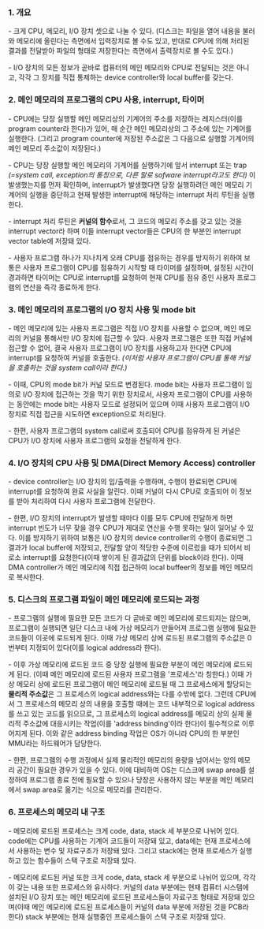 ### 1. 개요

\- 크게 CPU, 메모리, I/O 장치 셋으로 나눌 수 있다. (디스크는 파일을 열어 내용을 불러와 메모리에 올린다는 측면에서 입력장치로 볼 수도 있고, 반대로 CPU에 의해 처리된 결과를 전달받아 파일의 형태로 저장한다는 측면에서 출력장치로 볼 수도 있다.)

\- I/O 장치의 모든 정보가 곧바로 컴퓨터의 메인 메모리와 CPU로 전달되는 것은 아니고, 각각 그 장치를 직접 통제하는 device controller와 local buffer를 갖는다.


### 2. 메인 메모리의 프로그램의 CPU 사용, interrupt, 타이머

\- CPU에는 당장 실행할 메인 메모리상의 기계어의 주소를 저장하는 레지스터(이를 program counter라 한다)가 있어, 매 순간 메인 메모리상의 그 주소에 있는 기계어를 실행한다. (그리고 program counter에 저장된 주소값은 그 다음으로 실행할 기계어의 메인 메모리 주소값이 저장된다.)

\- CPU는 당장 실행할 메인 메모리의 기계어를 실행하기에 앞서 interrupt 또는 trap _(=system call, exception의 통칭으로, 다른 말로 sofware interrupt라고도 한다)_ 이 발생했는지를 먼저 확인하며, interrupt가 발생했다면 당장 실행하려던 메인 메모리 기계어의 실행을 중단하고 현재 발생한 interrupt에 해당하는 interrupt 처리 루틴을 실행한다.

\- interrupt 처리 루틴은 **커널의 함수**로서, 그 코드의 메모리 주소를 갖고 있는 것을 interrupt vector라 하며 이들 interrupt vector들은 CPU의 한 부분인 interrupt vector table에 저장돼 있다.

\- 사용자 프로그램 하나가 지나치게 오래 CPU를 점유하는 경우를 방지하기 위하여 보통은 사용자 프로그램이 CPU를 점유하기 시작할 때 타이머를 설정하며, 설정된 시간이 경과하면 타이머는 CPU로 interrupt를 요청하여 현재 CPU를 점유 중인 사용자 프로그램의 연산을 즉각 종료하게 한다.


### 3. 메인 메모리의 프로그램의 I/O 장치 사용 및 mode bit


\- 메인 메모리에 있는 사용자 프로그램은 직접 I/O 장치를 사용할 수 없으며, 메인 메모리의 커널을 통해서만 I/O 장치에 접근할 수 있다. 사용자 프로그램은 또한 직접 커널에 접근할 수 없어, 결국 사용자 프로그램이 I/O 장치를 사용하고자 한다면 CPU에 interrupt를 요청하여 커널을 호출한다. _(이처럼 사용자 프로그램이 CPU를 통해 커널을 호출하는 것을 system call이라 한다.)_ 

\- 이때, CPU의 mode bit가 커널 모드로 변경된다. mode bit는 사용자 프로그램이 임의로 I/O 장치에 접근하는 것을 막기 위한 장치로서, 사용자 프로그램이 CPU를 사용하는 동안에는 mode bit는 사용자 모드로 설정되어 있으며 이때 사용자 프로그램이 I/O 장치로 직접 접근을 시도하면 exception으로 처리된다. 

\- 한편, 사용자 프로그램의 system call로써 호출되어 CPU를 점유하게 된 커널은 CPU가 I/O 장치에 사용자 프로그램의 요청을 전달하게 한다. 


### 4. I/O 장치의 CPU 사용 및 DMA(Direct Memory Access) controller

\- device controller는 I/O 장치의 입/출력을 수행하며, 수행이 완료되면 CPU에 interrupt를 요청하여 완료 사실을 알린다. 이때 커널이 다시 CPU로 호출되어 이 정보를 받아 처리하여 다시 사용자 프로그램에 전달한다.

\- 한편, I/O 장치의 interrupt가 발생할 때마다 이를 모두 CPU에 전달하게 하면 interrupt 빈도가 너무 잦을 경우 CPU가 제대로 연산을 수행 못하는 일이 일어날 수 있다. 이를 방지하기 위하여 보통은 I/O 장치의 device controller의 수행이 종료되면 그 결과가 local buffer에 저장되고, 전달할 양이 적당한 수준에 이르렀을 때가 되어서 비로소 interrupt를 요청한다(이때 쌓이게 된 결과값의 단위를 block이라 한다). 이때 DMA controller가 메인 메모리에 직접 접근하여 local buffeer의 정보를 메인 메모리로 복사한다.


### 5. 디스크의 프로그램 파일이 메인 메모리에 로드되는 과정

\- 프로그램의 실행에 필요한 모든 코드가 다 곧바로 메인 메모리에 로드되지는 않으며, 프로그램이 실행되면 일단 디스크 내에 가상 메모리가 만들어져 프로그램 실행에 필요한 코드들이 이곳에 로드되게 된다. 이때 가상 메모리 상에 로드된 프로그램의 주소값은 0번부터 지정되어 있다(이를 logical address라 한다).

\- 이후 가상 메모리에 로드된 코드 중 당장 실행에 필요한 부분이 메인 메모리에 로드되게 된다. (이때 메인 메모리에 로드된 사용자 프로그램을 '프로세스'라 칭한다.) 이때 가상 메모리 상에 로드된 프로그램이 메인 메모리에 로드될 때 그 프로세스에게 할당되는 **물리적 주소값**은 그 프로세스의 logical address와는 다를 수밖에 없다. 그런데 CPU에서 그 프로세스의 메모리 상의 내용을 호출할 때에는 코드 내부적으로 logical address를 쓰고 있는 코드를 읽으므로, 그 프로세스의 logical address를 메모리 상의 실제 물리적 주소값에 대응시키는 작업(이를 'address binding'이라 한다)이 필수적으로 이루어지게 된다. 이와 같은 address binding 작업은 OS가 아니라 CPU의 한 부분인 MMU라는 하드웨어가 담당한다.

\- 한편, 프로그램의 수행 과정에서 실제 물리적인 메모리의 용량을 넘어서는 양의 메모리 공간이 필요한 경우가 있을 수 있다. 이에 대비하여 OS는 디스크에 swap area를 설정하여 프로그램 종료 전에 필요할 수 있으나 당장은 사용하지 않는 부분을 메인 메모리에서 swap area로 옮기는 식으로 메모리를 관리한다.


### 6. 프로세스의 메모리 내 구조

\- 메모리에 로드된 프로세스는 크게 code, data, stack 세 부분으로 나뉘어 있다. code에는 CPU를 사용하는 기계어 코드들이 저장돼 있고, data에는 현재 프로세스에서 사용하는 변수 및 자료구조가 저장돼 있다. 그리고 stack에는 현재 프로세스가 실행하고 있는 함수들이 스택 구조로 저장돼 있다.

\- 메모리에 로드된 커널 또한 크게 code, data, stack 세 부분으로 나뉘어 있으며, 각각이 갖는 내용 또한 프로세스와 유사하다. 커널의 data 부분에는 현재 컴퓨터 시스템에 설치된 I/O 장치 또는 메인 메모리에 로드된 프로세스들이 자료구조 형태로 저장돼 있으며(이때 메인 메모리에 로드된 프로세스들이 커널의 data 부분에 저장된 것을 PCB라 한다) stack 부분에는 현재 실행중인 프로세스들이 스택 구조로 저장돼 있다.